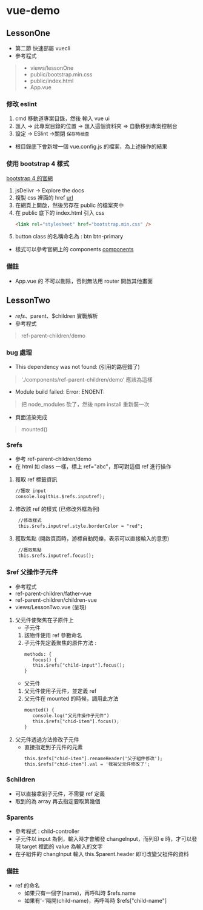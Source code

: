 # vue-demo

## LessonOne
- 第二節 快速部屬 vuecli
- 參考程式 
> - views/lessonOne
> - public/bootstrap.min.css
> - public/index.html
> - App.vue
  
### 修改 eslint
1. cmd 移動道專案目錄，然後 輸入 vue ui
2. 匯入 -> 此專案目錄的位置 -> 匯入這個資料夾 => 自動移到專案控制台
3. 設定 -> ESlint ->關閉 `保存時檢查`
- 根目錄底下會新增一個 vue.config.js 的檔案，為上述操作的結果

### 使用 bootstrap 4 樣式
[bootstrap 4 的官網](https://getbootstrap.com/)
1. jsDelivr -> Explore the docs 
2. 複製 css 裡面的 href [url](https://cdn.jsdelivr.net/npm/bootstrap@5.1.3/dist/css/bootstrap.min.css)
3. 在網頁上開啟，然後另存在 public 的檔案夾中
4. 在 public 底下的 index.html 引入 css
    ```html
    <link rel="stylesheet" href="bootstrap.min.css" />
    ```
5. button class 的名稱命名為 : btn btn-primary

- 樣式可以參考官網上的 components [components](https://getbootstrap.com/docs/5.1/components/accordion/)

### 備註 
- App.vue 的 <router-view /> 不可以刪除，否則無法用 router 開啟其他畫面
     


## LessonTwo
- $refs、$parent、$children 實戰解析
- 參考程式
> ref-parent-children/demo
### bug 處理
- This dependency was not found: (引用的路徑錯了)
> './components/ref-parent-children/demo' 應該為這樣

- Module build failed: Error: ENOENT:
> 把 node_modules 砍了，然後 npm install 重新裝一次

- 頁面渲染完成
> mounted()

### $refs
- 參考 ref-parent-children/demo
- 在 html 如 class 一樣，標上 ref="abc"，即可對這個 ref 進行操作
1. 獲取 ref 標籤資訊
   ```html
   //獲取 input
   console.log(this.$refs.inputref);
   ```
2. 修改該 ref 的樣式 (已修改外框為例)
   ```html
    //修改樣式
    this.$refs.inputref.style.borderColor = "red";
   ```
3. 獲取焦點 (開啟頁面時，游標自動閃爍，表示可以直接輸入的意思)
   ```html
    //獲取焦點
    this.$refs.inputref.focus();
   ```
   
### $ref 父操作子元件
- 參考程式
- ref-parent-children/father-vue
- ref-parent-children/children-vue
- views/LessonTwo.vue (呈現)

1. 父元件使聚焦在子原件上
   - 子元件
   1. 該物件使用 ref 參數命名
   2. 子元件先定義聚焦的原件方法 : 
      ```html
      methods: {
         focus() {
         this.$refs["child-input"].focus();
      }
      ```
   - 父元件
   1. 父元件使用子元件，並定義 ref
   2. 父元件在 mounted 的時候，調用此方法
      ```html
      mounted() {
         console.log("父元件操作子元件")
         this.$refs["chid-item"].focus();
      }
      ```
2. 父元件透過方法修改子元件
   - 直接指定到子元件的元素
      ```html
      this.$refs["chid-item"].renameHeader('父子組件修改');
      this.$refs["chid-item"].val = '我被父元件修改了';
      ```

### $children 
- 可以直接拿到子元件，不需要 ref 定義
- 取到的為 array 再去指定要取第幾個

### $parents
- 參考程式 : child-controller
- 子元件以 input 為例，輸入時才會觸發 changeInput，而列印 e 時，才可以發現 target 裡面的 value 為輸入的文字
- 在子組件的 changInput 輸入 this.$parent.header 即可改變父祖件的資料

### 備註
- ref 的命名
  - 如果只有一個字(name)，再呼叫時 $refs.name
  - 如果有'-'隔開(child-name)，再呼叫時 $refs["child-name"] 
